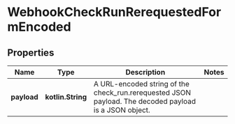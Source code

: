 
# WebhookCheckRunRerequestedFormEncoded

## Properties
Name | Type | Description | Notes
------------ | ------------- | ------------- | -------------
**payload** | **kotlin.String** | A URL-encoded string of the check_run.rerequested JSON payload. The decoded payload is a JSON object. | 




